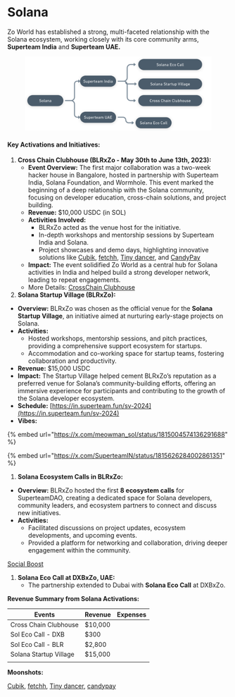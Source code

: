 # Solana

Zo World has established a strong, multi-faceted relationship with the Solana ecosystem, working closely with its core community arms, **Superteam India** and **Superteam UAE.**

<figure><img src="../.gitbook/assets/image.png" alt=""><figcaption></figcaption></figure>

#### **Key Activations and Initiatives:**

1. **Cross Chain Clubhouse (BLRxZo - May 30th to June 13th, 2023):**
   * **Event Overview:** The first major collaboration was a two-week hacker house in Bangalore, hosted in partnership with Superteam India, Solana Foundation, and Wormhole. This event marked the beginning of a deep relationship with the Solana community, focusing on developer education, cross-chain solutions, and project building.
   * **Revenue:** $10,000 USDC (in SOL)
   * **Activities Involved:**
     * BLRxZo acted as the venue host for the initiative.
     * In-depth workshops and mentorship sessions by Superteam India and Solana.
     * Project showcases and demo days, highlighting innovative solutions like [Cubik](https://x.com/_cubik), [fetchh](https://x.com/fetcchx), [Tiny dancer](https://x.com/tinydancerio), and [CandyPay](https://x.com/candypayfun)
   * **Impact:** The event solidified Zo World as a central hub for Solana activities in India and helped build a strong developer network, leading to repeat engagements.
   * More Details: [CrossChain Clubhouse](https://www.notion.so/CrossChain-Clubhouse-cf5f198e851648f0a40ea99886be3954?pvs=21)
2. **Solana Startup Village (BLRxZo):**

* **Overview:** BLRxZo was chosen as the official venue for the **Solana Startup Village**, an initiative aimed at nurturing early-stage projects on Solana.
* **Activities:**
  * Hosted workshops, mentorship sessions, and pitch practices, providing a comprehensive support ecosystem for startups.
  * Accommodation and co-working space for startup teams, fostering collaboration and productivity.
* **Revenue:** $15,000 USDC
* **Impact:** The Startup Village helped cement BLRxZo’s reputation as a preferred venue for Solana’s community-building efforts, offering an immersive experience for participants and contributing to the growth of the Solana developer ecosystem.
* **Schedule:** [https://in.superteam.fun/sv-2024](https://in.superteam.fun/sv-2024)
* **Vibes:**

{% embed url="https://x.com/meowman_sol/status/1815004574136291688" %}

{% embed url="https://x.com/SuperteamIN/status/1815626284002861351" %}

1. **Solana Ecosystem Calls in BLRxZo:**

* **Overview:** BLRxZo hosted the first **8 ecosystem calls** for SuperteamDAO, creating a dedicated space for Solana developers, community leaders, and ecosystem partners to connect and discuss new initiatives.
* **Activities:**
  * Facilitated discussions on project updates, ecosystem developments, and upcoming events.
  * Provided a platform for networking and collaboration, driving deeper engagement within the community.

[Social Boost](https://www.notion.so/Social-Boost-13eb319deb85807da20dcb8788555767?pvs=21)

1. **Solana Eco Call at DXBxZo, UAE:**
   * The partnership extended to Dubai with **Solana Eco Call** at DXBxZo.

**Revenue Summary from Solana Activations:**

| **Events**             | **Revenue** | **Expenses** |
| ---------------------- | ----------- | ------------ |
| Cross Chain Clubhouse  | $10,000     |              |
| Sol Eco Call - DXB     | $300        |              |
| Sol Eco Call - BLR     | $2,800      |              |
| Solana Startup Village | $15,000     |              |
|                        |             |              |

**Moonshots:**

[Cubik](https://x.com/_cubik), [fetchh](https://x.com/fetcchx), [Tiny dancer](https://x.com/tinydancerio), [candypay](https://x.com/candypayfun)
